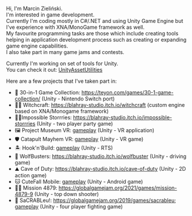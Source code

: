 Hi, I'm Marcin Zieliński.</br>
I'm interested in game development.</br>
Currently I'm coding mostly in C#/.NET and using Unity Game Engine but I've experience with XNA/MonoGame framework as well.</br>
My favourite programming tasks are those which include creating tools helping in application development process such as creating or expanding game engine capabilities.</br>
I also take part in many game jams and contests.</br>

Currently I'm working on set of tools for Unity.</br>
You can check it out: <a href="https://github.com/MarRadZiel/UnityAssetUtilities">UnityAssetUtilities</a></br>

Here are a few projects that I've taken part in:
- 🎈 30-in-1 Game Collection: https://teyon.com/games/30-1-game-collection/ (Unity - Nintendo Switch port)
- 🧙‍♂️ Witchcraft: https://blahray-studio.itch.io/witchcraft (custom engine based on XNA/Monogame framework)
- 🏴‍☠Impossible Storrries: https://blahray-studio.itch.io/impossible-storrries (Unity - two player party game)
- 🖼 Project Museum VR: <a href="https://vimeo.com/275433359">gameplay</a> (Unity - VR application)
- 🛡 Catapult Mayhem VR: <a href="https://vimeo.com/275713165">gameplay</a> (Unity - VR game)
- 🏝 Hook'n'Build: <a href="https://www.youtube.com/watch?v=UdpguXzLAkw">gameplay</a> (Unity - RTS)
- 🐏 WolfBusters: https://blahray-studio.itch.io/wolfbuster (Unity - driving game)
- ⛰ Cave of Duty: https://blahray-studio.itch.io/cave-of-duty (Unity - 2D action game)
- 🐱 CuteFall Mobile: <a href="https://vimeo.com/275703659">gameplay</a> (Unity - Android game)
- 👨‍🚀 Mission 4879: https://globalgamejam.org/2021/games/mission-4879-9 (Unity - top down shooter)
- 🦀 SaCRABLeu!: https://globalgamejam.org/2019/games/sacrableu; <a href="https://drive.google.com/file/d/1YV496A7q3ktCdazH5ImRPKeZPGHwQWFk/view?usp=sharing">gameplay</a> (Unity - four player fighting game)
